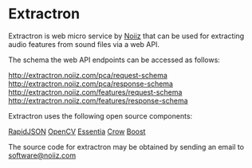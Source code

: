 # Extractron

Extractron is web micro service by [Noiiz](http://noiiz.com) that can be used for extracting audio features from sound files via a web API.

The schema the web API endpoints can be accessed as follows:

http://extractron.noiiz.com/pca/request-schema
http://extractron.noiiz.com/pca/response-schema
http://extractron.noiiz.com/features/request-schema
http://extractron.noiiz.com/features/response-schema

Extractron uses the following open source components:

[RapidJSON](http://rapidjson.org)
[OpenCV](https://opencv.org)
[Essentia](http://essentia.upf.edu)
[Crow](https://github.com/ipkn/crow)
[Boost](https://www.boost.org)

The source code for extractron may be obtained by sending an email to [software@noiiz.com](software@noiiz.com)

